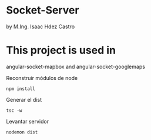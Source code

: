 # Socket-Server
by M.Ing. Isaac Hdez Castro

# This project is used in
angular-socket-mapbox and angular-socket-googlemaps 


Reconstruir módulos de node
```
npm install
```

Generar el dist
```
tsc -w
```

Levantar servidor
```
nodemon dist
```
